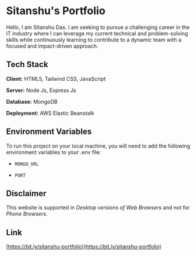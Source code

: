 # Sitanshu's Portfolio
Hello, I am Sitanshu Das. I am seeking to pursue a challenging career in the IT industry where I can leverage my current technical and problem-solving skills while continuously learning to contribute to a dynamic team with a focused and impact-driven approach. 

## Tech Stack
**Client:** HTML5, Tailwind CSS, JavaScript

**Server:** Node Js, Express Js

**Database:** MongoDB

**Deployment:** AWS Elastic Beanstalk

## Environment Variables
To run this project on your local machine, you will need to add the following environment variables to your .env file:
- `MONGO_URL`

- `PORT`

## Disclaimer
This website is supported in *Desktop versions of Web Browsers* and not for *Phone Browsers*.

## Link
[https://bit.ly/sitanshu-portfolio](https://bit.ly/sitanshu-portfolio)
